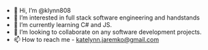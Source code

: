 - 👋 Hi, I’m @klynn808
- 👀 I’m interested in full stack software engineering and handstands
- 🌱 I’m currently learning C# and JS.
- 💞️ I’m looking to collaborate on any software development projects.
- 📫 How to reach me - katelynn.jaremko@gmail.com

<!---
klynn808/klynn808 is a ✨ special ✨ repository because its `README.md` (this file) appears on your GitHub profile.
You can click the Preview link to take a look at your changes.
--->

